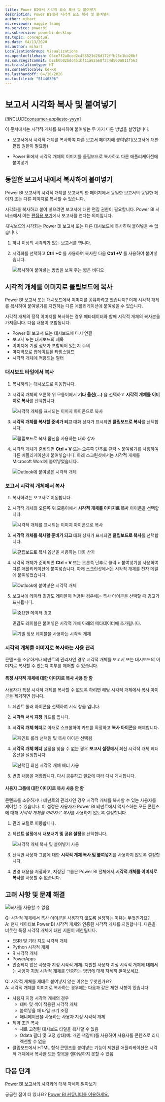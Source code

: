 ```yaml
---
title: Power BI에서 시각적 요소 복사 및 붙여넣기
description: Power BI에서 시각적 요소 복사 및 붙여넣기
author: mihart
ms.reviewer: maggie tsang
ms.service: powerbi
ms.subservice: powerbi-desktop
ms.topic: conceptual
ms.date: 04/13/2020
ms.author: mihart
LocalizationGroup: Visualizations
ms.openlocfilehash: 03ce7f2a8ccd2c453521d28d172ffb25c1bb28bf
ms.sourcegitcommit: b2cb0b02bdc451bf11a92a68f2c4d560a811f563
ms.translationtype: HT
ms.contentlocale: ko-KR
ms.lasthandoff: 04/16/2020
ms.locfileid: "81440306"
---
```

# <a name="copy-and-paste-a-report-visualization"></a>보고서 시각화 복사 및 붙여넣기

[!INCLUDE[consumer-appliesto-yyyn](../includes/consumer-appliesto-yyyn.md)]

이 문서에서는 시각적 개체를 복사하여 붙여넣는 두 가지 다른 방법을 설명합니다. 
* 보고서에서 시각적 개체를 복사하여 다른 보고서 페이지에 붙여넣기(보고서에 대한 편집 권한이 필요함)

* Power BI에서 시각적 개체의 이미지를 클립보드로 복사하고 다른 애플리케이션에 붙여넣기

## <a name="copy-and-paste-within-the-same-report"></a>동일한 보고서 내에서 복사하여 붙여넣기
Power BI 보고서의 시각적 개체를 보고서의 한 페이지에서 동일한 보고서의 동일한 페이지 또는 다른 페이지로 복사할 수 있습니다. 

시각화를 복사하고 붙여 넣으려면 보고서에 대한 편집 권한이 필요합니다. Power BI 서비스에서 이는 [편집용 보기](../consumer/end-user-reading-view.md)에서 보고서를 연다는 의미입니다. 

*대시보드*의 시각화는 Power BI 보고서 또는 다른 대시보드에 복사하여 붙여넣을 수 없습니다.

1. 하나 이상의 시각화가 있는 보고서를 엽니다.  

2. 시각화를 선택하고 **Ctrl +C** 를 사용하여 복사한 다음 **Ctrl +V** 를 사용하여 붙여넣습니다.      

   ![복사하여 붙여넣는 방법을 보여 주는 짧은 비디오](media/power-bi-visualization-copy-paste/copypasteviznew.gif)


## <a name="copy-a-visual-as-an-image-to-your-clipboard"></a>시각적 개체를 이미지로 클립보드에 복사

Power BI 보고서 또는 대시보드에서 이미지를 공유하려고 했습니까? 이제 시각적 개체를 복사하여 붙여넣기를 지원하는 다른 애플리케이션에 붙여넣을 수 있습니다. 

시각적 개체의 정적 이미지를 복사하는 경우 메타데이터와 함께 시각적 개체의 복사본을 가져옵니다. 다음 내용이 포함됩니다.
* Power BI 보고서 또는 대시보드에 다시 연결
* 보고서 또는 대시보드의 제목
* 이미지에 기밀 정보가 포함되어 있는지 주의
* 마지막으로 업데이트된 타임스탬프
* 시각적 개체에 적용되는 필터

### <a name="copy-from-a-dashboard-tile"></a>대시보드 타일에서 복사

1. 복사하려는 대시보드로 이동합니다.

2. 시각적 개체의 오른쪽 위 모퉁이에서 **기타 옵션(...)** 을 선택하고 **시각적 개체를 이미지로 복사**를 선택합니다. 

    ![시각적 개체를 표시되는 이미지 아이콘으로 복사](media/power-bi-visualization-copy-paste/power-bi-copy-dashboard.png)

3. **시각적 개체를 복사할 준비가 되고** 대화 상자가 표시되면 **클립보드로 복사**를 선택합니다.

    ![클립보드로 복사 옵션을 사용하는 대화 상자](media/power-bi-visualization-copy-paste/power-bi-copied.png)

4. 시각적 개체가 준비되면 **Ctrl + V** 또는 오른쪽 단추로 클릭 > 붙여넣기를 사용하여 다른 애플리케이션에 붙여넣습니다. 아래 스크린샷에서는 시각적 개체를 Microsoft Word에 붙여넣었습니다. 

    ![Outlook에 붙여넣은 시각적 개체](media/power-bi-visualization-copy-paste/power-bi-paste-word.png)

### <a name="copy-from-a-report-visual"></a>보고서 시각적 개체에서 복사 

1. 복사하려는 보고서로 이동합니다.

2. 시각적 개체의 오른쪽 위 모퉁이에서 **시각적 개체를 이미지로 복사** 아이콘을 선택합니다. 

    ![시각적 개체를 표시되는 이미지 아이콘으로 복사](media/power-bi-visualization-copy-paste/power-bi-copy-icon.png)

3. **시각적 개체를 복사할 준비가 되고** 대화 상자가 표시되면 **클립보드로 복사**를 선택합니다.

    ![클립보드로 복사 옵션을 사용하는 대화 상자](media/power-bi-visualization-copy-paste/power-bi-copied.png)


4. 시각적 개체가 준비되면 **Ctrl + V** 또는 오른쪽 단추로 클릭 > 붙여넣기를 사용하여 다른 애플리케이션에 붙여넣습니다. 아래 스크린샷에서는 시각적 개체를 전자 메일에 붙여넣었습니다.

    ![Outlook에 붙여넣은 시각적 개체](media/power-bi-visualization-copy-paste/power-bi-copy-email.png)

5. 보고서에 데이터 민감도 레이블이 적용된 경우에는 복사 아이콘을 선택할 때 경고가 표시됩니다.  

    ![중요한 데이터 경고](media/power-bi-visualization-copy-paste/power-bi-sensitive.png)

    민감도 레이블은 붙여넣은 시각적 개체 아래의 메타데이터에 추가됩니다. 

    ![기밀 정보 레이블을 사용하는 시각적 개체](media/power-bi-visualization-copy-paste/power-bi-confidential.png)

### <a name="manage-use-of-copying-a-visual-as-an-image"></a>시각적 개체를 이미지로 복사하는 사용 관리
콘텐츠를 소유하거나 테넌트의 관리자인 경우 시각적 개체를 보고서 또는 대시보드의 이미지로 복사할 수 있는지 여부를 제어할 수 있습니다.

#### <a name="disable-copy-as-an-image-for-a-specific-visual"></a>특정 시각적 개체에 대한 이미지로 복사 사용 안 함
사용자가 특정 시각적 개체를 복사할 수 없도록 하려면 해당 시각적 개체에서 복사 아이콘을 제거하면 됩니다.
1. 페인트 롤러 아이콘을 선택하여 서식 창을 엽니다. 

1. **시각적 서식 지정** 카드를 엽니다.
1. **시각적 개체 헤더**로 아래로 스크롤하여 카드를 확장하고 **복사 아이콘**을 해제합니다.

    ![페인트 롤러 선택됨 및 복사 아이콘 선택됨](media/power-bi-visualization-copy-paste/power-bi-visual-header.png)

1. **시각적 개체 헤더** 설정을 찾을 수 없는 경우 **보고서 설정**에서 최신 시각적 개체 헤더 옵션을 설정합니다. 

    ![선택된 최신 시각적 개체 헤더 사용](media/power-bi-visualization-copy-paste/power-bi-use-modern.png)

1. 변경 내용을 저장합니다. 다시 공유하고 필요에 따라 다시 게시합니다.

#### <a name="disable-copy-as-an-image-for-a-group-of-users"></a>사용자 그룹에 대한 이미지로 복사 사용 안 함

콘텐츠를 소유하거나 테넌트의 관리자인 경우 시각적 개체를 복사할 수 있는 사용자를 제어할 수 있습니다. 이 설정은 사용자가 Power BI 테넌트에서 액세스하는 모든 콘텐츠에 대해 *시각적 개체를 이미지로 복사*를 사용하지 않도록 설정합니다.
  
1. 관리 포털로 이동합니다.

1. **테넌트 설정**에서 **내보내기 및 공유 설정**을 선택합니다. 

    ![시각적 개체 복사 및 붙여넣기 사용](media/power-bi-visualization-copy-paste/power-bi-enable.png)

1. 선택한 사용자 그룹에 대한 **시각적 개체 복사 및 붙여넣기**를 사용하지 않도록 설정합니다. 

1. 변경 내용을 저장하고, 지정된 그룹은 Power BI 전체에서 **시각적 개체를 이미지로 복사**를 사용할 수 없습니다. 
  

## <a name="considerations-and-troubleshooting"></a>고려 사항 및 문제 해결

   ![복사를 사용할 수 없음](media/power-bi-visualization-copy-paste/power-bi-copy-grey.png)


Q: 시각적 개체에서 복사 아이콘을 사용하지 않도록 설정하는 이유는 무엇인가요?    
A: 현재 네이티브 Power BI 시각적 개체와 인증된 시각적 개체를 지원합니다. 다음을 비롯한 특정 시각적 개체에 대한 지원이 제한됩니다. 
- ESRI 및 기타 지도 시각적 개체 
- Python 시각적 개체 
- R 시각적 개체 
- PowerApps 
- 인증되지 않은 사용자 지정 시각적 개체. 지원할 사용자 지정 시각적 개체에 대해서는 [사용자 지정 시각적 개체를 인증하는 방법](../developer/visuals/power-bi-custom-visuals-certified.md)에 대해 자세히 알아보세요. 


Q: 시각적 개체를 제대로 붙여넣지 않는 이유는 무엇인가요?    
A: 시각적 개체를 이미지로 복사하는 경우에는 다음과 같은 제한 사항이 있습니다. 
- 사용자 지정 시각적 개체의 경우 
    - 테마 및 색이 적용된 시각적 개체 
    - 붙여넣을 때 타일 크기 조정 
    - 애니메이션을 사용하는 사용자 지정 시각적 개체 
- 제약 조건 복사 
    - 새로 고정된 대시보드 타일을 복사할 수 없음 
    - Odata 필터 및 고정 상태(예: 개인 책갈피)를 사용하여 사용자를 콘텐츠로 리디렉션할 수 없음 
- 클립보드에서 HTML 형식 콘텐츠를 붙여넣는 기능이 제한된 애플리케이션은 시각적 개체에서 복사한 모든 항목을 렌더링하지 못할 수 있음 



## <a name="next-steps"></a>다음 단계
[Power BI 보고서의 시각화](power-bi-report-visualizations.md)에 대해 자세히 알아보기

궁금한 점이 더 있나요? [Power BI 커뮤니티를 이용하세요.](https://community.powerbi.com/)


